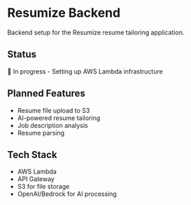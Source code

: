 # Resumize Backend

Backend setup for the Resumize resume tailoring application.

## Status
🚧 In progress - Setting up AWS Lambda infrastructure

## Planned Features
- Resume file upload to S3
- AI-powered resume tailoring
- Job description analysis
- Resume parsing

## Tech Stack
- AWS Lambda
- API Gateway
- S3 for file storage
- OpenAI/Bedrock for AI processing
